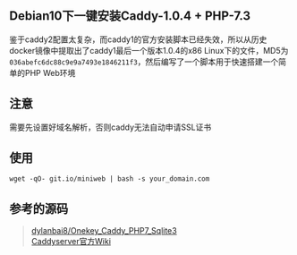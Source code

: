 ## Debian10下一键安装Caddy-1.0.4 + PHP-7.3
鉴于caddy2配置太复杂，而caddy1的官方安装脚本已经失效，所以从历史docker镜像中提取出了caddy1最后一个版本1.0.4的x86 Linux下的文件，MD5为`036abefc6dc88c9e9a7493e1846211f3`，然后编写了一个脚本用于快速搭建一个简单的PHP Web环境

## 注意
需要先设置好域名解析，否则caddy无法自动申请SSL证书

## 使用
```
wget -qO- git.io/miniweb | bash -s your_domain.com
```

## 参考的源码
> [dylanbai8/Onekey_Caddy_PHP7_Sqlite3](https://github.com/dylanbai8/Onekey_Caddy_PHP7_Sqlite3)   
> [Caddyserver官方Wiki](https://github.com/caddyserver/caddy/wiki/Caddy-as-a-service-examples)
